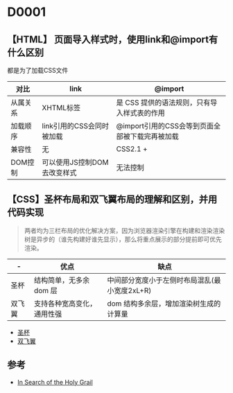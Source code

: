# D0001

## 【HTML】 页面导入样式时，使用link和@import有什么区别

都是为了加载CSS文件

|对比|link|@import|
|----|----|-------|
|从属关系|XHTML标签|是 CSS 提供的语法规则，只有导入样式表的作用|
|加载顺序|link引用的CSS会同时被加载|@import引用的CSS会等到页面全部被下载完再被加载|
|兼容性|无|CSS2.1 +|
|DOM控制|可以使用JS控制DOM去改变样式|无法控制|

## 【CSS】圣杯布局和双飞翼布局的理解和区别，并用代码实现

> 两者均为三栏布局的优化解决方案，因为浏览器渲染引擎在构建和渲染渲染树是异步的（谁先构建好谁先显示），那么将重点展示的部分提前即可优先渲染。

|-|优点|缺点|
|-|----|---|
|圣杯|结构简单，无多余 dom 层|中间部分宽度小于左侧时布局混乱(最小宽度2xL+R)|
|双飞翼|支持各种宽高变化，通用性强|dom 结构多余层，增加渲染树生成的计算量|

* [圣杯](./holy-grail.html)
* [双飞翼](./flying-wing.html)

## 参考

* [In Search of the Holy Grail](https://alistapart.com/article/holygrail/)
